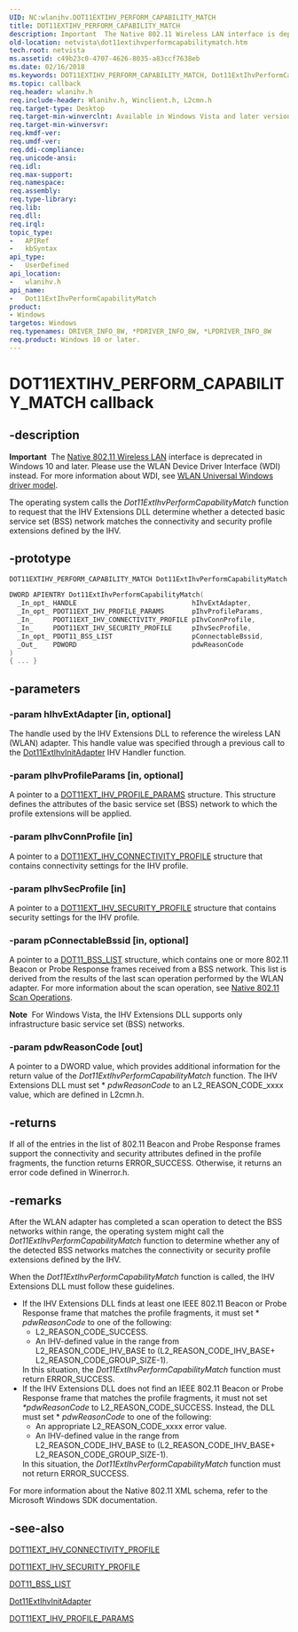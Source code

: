 ```yaml
---
UID: NC:wlanihv.DOT11EXTIHV_PERFORM_CAPABILITY_MATCH
title: DOT11EXTIHV_PERFORM_CAPABILITY_MATCH
description: Important  The Native 802.11 Wireless LAN interface is deprecated in Windows 10 and later.
old-location: netvista\dot11extihvperformcapabilitymatch.htm
tech.root: netvista
ms.assetid: c49b23c0-4707-4626-8035-a83ccf7638eb
ms.date: 02/16/2018
ms.keywords: DOT11EXTIHV_PERFORM_CAPABILITY_MATCH, Dot11ExtIhvPerformCapabilityMatch, Dot11ExtIhvPerformCapabilityMatch callback function [Network Drivers Starting with Windows Vista], Native_802.11_IHV_Ext_98cf7a9a-aaf4-45d0-8b1d-3142e947e415.xml, netvista.dot11extihvperformcapabilitymatch, wlanihv/Dot11ExtIhvPerformCapabilityMatch
ms.topic: callback
req.header: wlanihv.h
req.include-header: Wlanihv.h, Winclient.h, L2cmn.h
req.target-type: Desktop
req.target-min-winverclnt: Available in Windows Vista and later versions of the Windows operating   systems.
req.target-min-winversvr:
req.kmdf-ver:
req.umdf-ver:
req.ddi-compliance:
req.unicode-ansi:
req.idl:
req.max-support:
req.namespace:
req.assembly:
req.type-library:
req.lib:
req.dll:
req.irql:
topic_type:
-	APIRef
-	kbSyntax
api_type:
-	UserDefined
api_location:
-	wlanihv.h
api_name:
-	Dot11ExtIhvPerformCapabilityMatch
product:
- Windows
targetos: Windows
req.typenames: DRIVER_INFO_8W, *PDRIVER_INFO_8W, *LPDRIVER_INFO_8W
req.product: Windows 10 or later.
---
```


# DOT11EXTIHV_PERFORM_CAPABILITY_MATCH callback


## -description


<div class="alert"><b>Important</b>  The <a href="https://msdn.microsoft.com/library/windows/hardware/ff560689">Native 802.11 Wireless LAN</a> interface is deprecated in Windows 10 and later. Please use the WLAN Device Driver Interface (WDI) instead. For more information about WDI, see <a href="https://msdn.microsoft.com/6EF92E34-7BC9-465E-B05D-2BCB29165A18">WLAN Universal Windows driver model</a>.</div>

The operating system calls the
  <i>Dot11ExtIhvPerformCapabilityMatch</i> function to request that the IHV Extensions DLL determine whether a
  detected basic service set (BSS) network matches the connectivity and security profile extensions defined
  by the IHV.


## -prototype


```cpp
DOT11EXTIHV_PERFORM_CAPABILITY_MATCH Dot11ExtIhvPerformCapabilityMatch;

DWORD APIENTRY Dot11ExtIhvPerformCapabilityMatch(
  _In_opt_ HANDLE                             hIhvExtAdapter,
  _In_opt_ PDOT11EXT_IHV_PROFILE_PARAMS       pIhvProfileParams,
  _In_     PDOT11EXT_IHV_CONNECTIVITY_PROFILE pIhvConnProfile,
  _In_     PDOT11EXT_IHV_SECURITY_PROFILE     pIhvSecProfile,
  _In_opt_ PDOT11_BSS_LIST                    pConnectableBssid,
  _Out_    PDWORD                             pdwReasonCode
)
{ ... }
```


## -parameters




### -param hIhvExtAdapter [in, optional]

The handle used by the IHV Extensions DLL to reference the wireless LAN (WLAN) adapter. This
     handle value was specified through a previous call to the
     <a href="..\wlanihv\nc-wlanihv-dot11extihv_init_adapter.md">Dot11ExtIhvInitAdapter</a> IHV
     Handler function.


### -param pIhvProfileParams [in, optional]

A pointer to a
     <a href="..\wlanihvtypes\ns-wlanihvtypes-_dot11ext_ihv_profile_params.md">
     DOT11EXT_IHV_PROFILE_PARAMS</a> structure. This structure defines the attributes of the basic service
     set (BSS) network to which the profile extensions will be applied.


### -param pIhvConnProfile [in]

A pointer to a
     <a href="..\wlanihv\ns-wlanihv-_dot11ext_ihv_connectivity_profile.md">
     DOT11EXT_IHV_CONNECTIVITY_PROFILE</a> structure that contains connectivity settings for the IHV
     profile.


### -param pIhvSecProfile [in]

A pointer to a
     <a href="..\wlanihv\ns-wlanihv-_dot11ext_ihv_security_profile.md">
     DOT11EXT_IHV_SECURITY_PROFILE</a> structure that contains security settings for the IHV
     profile.


### -param pConnectableBssid [in, optional]

A pointer to a
     <a href="..\wlclient\ns-wlclient-_dot11_bss_list.md">DOT11_BSS_LIST</a> structure, which contains one
     or more 802.11 Beacon or Probe Response frames received from a BSS network. This list is derived from
     the results of the last scan operation performed by the WLAN adapter. For more information about the
     scan operation, see
     <a href="https://docs.microsoft.com/windows-hardware/drivers/network/native-802-11-scan-operations">Native 802.11 Scan Operations</a>.


<div class="alert"><b>Note</b>  For Windows Vista, the IHV Extensions DLL supports only infrastructure basic
     service set (BSS) networks.</div>

### -param pdwReasonCode [out]

A pointer to a DWORD value, which provides additional information for the return value of the
     <i>Dot11ExtIhvPerformCapabilityMatch</i> function. The IHV Extensions DLL must set *
     <i>pdwReasonCode</i> to an L2_REASON_CODE_xxxx value, which are defined in
     L2cmn.h.


## -returns



If all of the entries in the list of 802.11 Beacon and Probe Response frames support the
     connectivity and security attributes defined in the profile fragments, the function returns
     ERROR_SUCCESS. Otherwise, it returns an error code defined in
     Winerror.h.




## -remarks



After the WLAN adapter has completed a scan operation to detect the BSS networks within range, the
    operating system might call the
    <i>Dot11ExtIhvPerformCapabilityMatch</i> function to determine whether any of the detected BSS networks
    matches the connectivity or security profile extensions defined by the IHV.

When the
    <i>Dot11ExtIhvPerformCapabilityMatch</i> function is called, the IHV Extensions DLL must follow these
    guidelines.

<ul>
<li>
If the IHV Extensions DLL finds at least one IEEE 802.11 Beacon or Probe Response frame that matches
      the profile fragments, it must set *
      <i>pdwReasonCode</i> to one of the following:

<ul>
<li>
L2_REASON_CODE_SUCCESS.

</li>
<li>
An IHV-defined value in the range from L2_REASON_CODE_IHV_BASE to (L2_REASON_CODE_IHV_BASE+
        L2_REASON_CODE_GROUP_SIZE-1).

</li>
</ul>
In this situation, the
      <i>Dot11ExtIhvPerformCapabilityMatch</i> function must return ERROR_SUCCESS.

</li>
<li>
If the IHV Extensions DLL does not find an IEEE 802.11 Beacon or Probe Response frame that matches
      the profile fragments, it must not set
      <i>*pdwReasonCode</i> to L2_REASON_CODE_SUCCESS. Instead, the DLL must set *
      <i>pdwReasonCode</i> to one of the following:

<ul>
<li>
An appropriate L2_REASON_CODE_xxxx error value.

</li>
<li>
An IHV-defined value in the range from L2_REASON_CODE_IHV_BASE to (L2_REASON_CODE_IHV_BASE+
        L2_REASON_CODE_GROUP_SIZE-1).

</li>
</ul>
In this situation, the
      <i>Dot11ExtIhvPerformCapabilityMatch</i> function must not return ERROR_SUCCESS.

</li>
</ul>
For more information about the Native 802.11 XML schema, refer to the Microsoft Windows SDK
    documentation.




## -see-also

<a href="..\wlanihv\ns-wlanihv-_dot11ext_ihv_connectivity_profile.md">
   DOT11EXT_IHV_CONNECTIVITY_PROFILE</a>



<a href="..\wlanihv\ns-wlanihv-_dot11ext_ihv_security_profile.md">DOT11EXT_IHV_SECURITY_PROFILE</a>



<a href="..\wlclient\ns-wlclient-_dot11_bss_list.md">DOT11_BSS_LIST</a>



<a href="..\wlanihv\nc-wlanihv-dot11extihv_init_adapter.md">Dot11ExtIhvInitAdapter</a>



<a href="..\wlanihvtypes\ns-wlanihvtypes-_dot11ext_ihv_profile_params.md">DOT11EXT_IHV_PROFILE_PARAMS</a>



 

 



